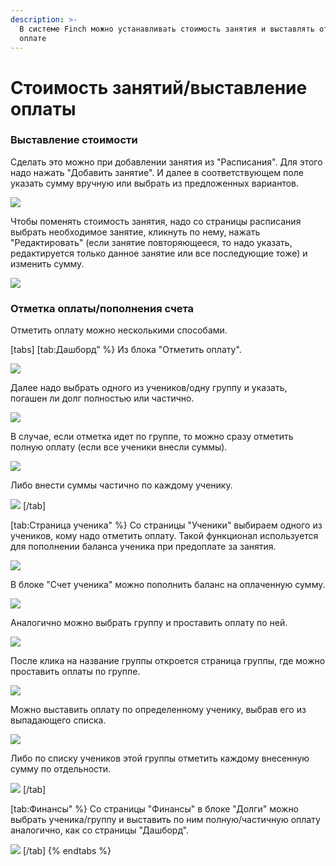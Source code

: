 ```yaml
---
description: >-
  В системе Finch можно устанавливать стоимость занятия и выставлять отметку об
  оплате
---
```


# Стоимость занятий/выставление оплаты

### Выставление стоимости

Сделать это можно при добавлении занятия из "Расписания". Для этого надо нажать "Добавить занятие". И далее в соответствующем поле указать сумму вручную или выбрать из предложенных вариантов.

![](<../.gitbook/assets/image (32).png>)

Чтобы поменять стоимость занятия, надо со страницы расписания выбрать необходимое занятие, кликнуть по нему, нажать "Редактировать" (если занятие повторяющееся, то надо указать, редактируется только данное занятие или все последующие тоже) и изменить сумму.&#x20;

![](<../.gitbook/assets/image (103).png>)

### Отметка оплаты/пополнения счета

Отметить оплату можно несколькими способами.

[tabs]
[tab:Дашборд" %}
Из блока "Отметить оплату".&#x20;

![](<../.gitbook/assets/image (133).png>)

Далее надо выбрать одного из учеников/одну группу и указать, погашен ли долг полностью или частично.

![](<../.gitbook/assets/Гифка с Gifius.ru.gif>)

В случае, если отметка идет по группе, то можно сразу отметить полную оплату (если все ученики внесли суммы).&#x20;

![](<../.gitbook/assets/image (135).png>)

Либо внести суммы частично по каждому ученику.&#x20;

![](<../.gitbook/assets/image (136).png>)
[/tab]

[tab:Страница ученика" %}
Со страницы "Ученики" выбираем одного из учеников, кому надо отметить оплату. Такой функционал используется для пополнении баланса ученика при предоплате за занятия.

![](<../.gitbook/assets/image (134).png>)

В блоке "Счет ученика" можно пополнить баланс на оплаченную сумму.

![](<../.gitbook/assets/Гифка с Gifius.ru-2.gif>)

Аналогично можно выбрать группу и проставить оплату по ней.&#x20;

![](<../.gitbook/assets/image (10).png>)

После клика на название группы откроется страница группы, где можно проставить оплаты по группе.

![](<../.gitbook/assets/image (11).png>)

Можно выставить оплату по определенному ученику, выбрав его из выпадающего списка.&#x20;

![](<../.gitbook/assets/image (138).png>)

Либо по списку учеников этой группы отметить каждому внесенную сумму по отдельности.

![](<../.gitbook/assets/image (139).png>)
[/tab]

[tab:Финансы" %}
Со страницы "Финансы" в блоке "Долги" можно выбрать ученика/группу и выставить по ним полную/частичную оплату аналогично, как со страницы "Дашборд".&#x20;

![](<../.gitbook/assets/Гифка с Gifius.ru-3.gif>)
[/tab]
{% endtabs %}

